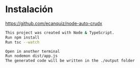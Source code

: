 # Instalación

https://github.com/ecanquiz/node-auto-crudx

```sh
This project was created with Node & TypeScript.
Run npm install
Run tsc --watch

Open in another terminal
Run nodemon dist/app.js
The generated code will be written in the ./output folder
```




